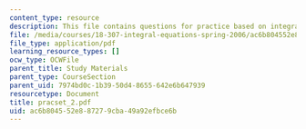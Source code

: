 ```yaml
---
content_type: resource
description: This file contains questions for practice based on integral equations.
file: /media/courses/18-307-integral-equations-spring-2006/ac6b804552e887279cba49a92efbce6b_pracset_2.pdf
file_type: application/pdf
learning_resource_types: []
ocw_type: OCWFile
parent_title: Study Materials
parent_type: CourseSection
parent_uid: 7974bd0c-1b39-50d4-8655-642e6b647939
resourcetype: Document
title: pracset_2.pdf
uid: ac6b8045-52e8-8727-9cba-49a92efbce6b
---
```

